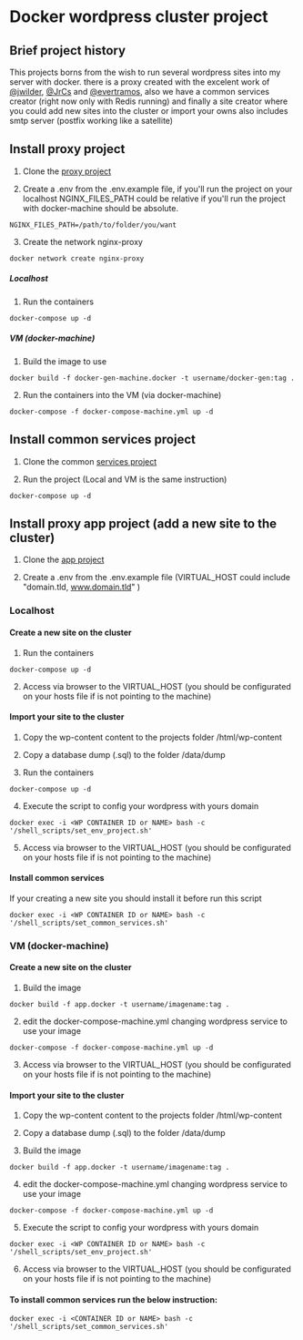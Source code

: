 # Docker wordpress cluster project

## Brief project history

This projects borns from the wish to run several wordpress sites into my server with docker. there is a proxy created with the excelent work of [@jwilder](https://github.com/jwilder), [@JrCs](https://github.com/JrCs) and [@evertramos](https://github.com/evertramos), also we have a common services creator (right now only with Redis running) and finally a site creator where you could add new sites into the cluster or import your owns also includes smtp server (postfix working like a satellite)

## Install proxy project

1. Clone the [proxy project](https://github.com/santrod/docker_cluster_wordpress_proxy)

2. Create a .env from the .env.example file, if you'll run the project on your localhost NGINX_FILES_PATH could be relative if you'll run the project with docker-machine should be absolute.

```
NGINX_FILES_PATH=/path/to/folder/you/want
```
3. Create the network nginx-proxy

```
docker network create nginx-proxy
```

##### Localhost

1. Run the containers

```
docker-compose up -d
```

##### VM (docker-machine)

1. Build the image to use

```
docker build -f docker-gen-machine.docker -t username/docker-gen:tag .
```

2. Run the containers into the VM (via docker-machine)

```
docker-compose -f docker-compose-machine.yml up -d
```

## Install common services project

1. Clone the common [services project](https://github.com/santrod/docker_cluster_wordpress_common)

2. Run the project (Local and VM is the same instruction)

```
docker-compose up -d
```

## Install proxy app project (add a new site to the cluster)

1. Clone the [app project](https://github.com/santrod/docker_cluster_wordpress_app)

2. Create a .env from the .env.example file (VIRTUAL_HOST could include "domain.tld, www.domain.tld" )

### Localhost

#### Create a new site on the cluster

1. Run the containers

```
docker-compose up -d
```

2. Access via browser to the VIRTUAL_HOST (you should be configurated on your hosts file if is not pointing to the machine)

#### Import your site to the cluster

1. Copy the wp-content content to the projects folder /html/wp-content

2. Copy a database dump (.sql) to the folder /data/dump

3. Run the containers
```
docker-compose up -d
```
4. Execute the script to config your wordpress with yours domain

```
docker exec -i <WP CONTAINER ID or NAME> bash -c '/shell_scripts/set_env_project.sh'
```
5. Access via browser to the VIRTUAL_HOST (you should be configurated on your hosts file if is not pointing to the machine)


#### Install common services

If your creating a new site you should install it before run this script

```
docker exec -i <WP CONTAINER ID or NAME> bash -c '/shell_scripts/set_common_services.sh'
```

### VM (docker-machine)

#### Create a new site on the cluster

1. Build the image

```
docker build -f app.docker -t username/imagename:tag .
```

2. edit the docker-compose-machine.yml changing wordpress service to use your image

```
docker-compose -f docker-compose-machine.yml up -d
```

3. Access via browser to the VIRTUAL_HOST (you should be configurated on your hosts file if is not pointing to the machine)

#### Import your site to the cluster

1. Copy the wp-content content to the projects folder /html/wp-content

2. Copy a database dump (.sql) to the folder /data/dump

3. Build the image

```
docker build -f app.docker -t username/imagename:tag .
```

4. edit the docker-compose-machine.yml changing wordpress service to use your image

```
docker-compose -f docker-compose-machine.yml up -d
```

5. Execute the script to config your wordpress with yours domain

```      
docker exec -i <WP CONTAINER ID or NAME> bash -c '/shell_scripts/set_env_project.sh'
```

6. Access via browser to the VIRTUAL_HOST (you should be configurated on your hosts file if is not pointing to the machine)


#### To install common services run the below instruction:

```
docker exec -i <CONTAINER ID or NAME> bash -c '/shell_scripts/set_common_services.sh'
